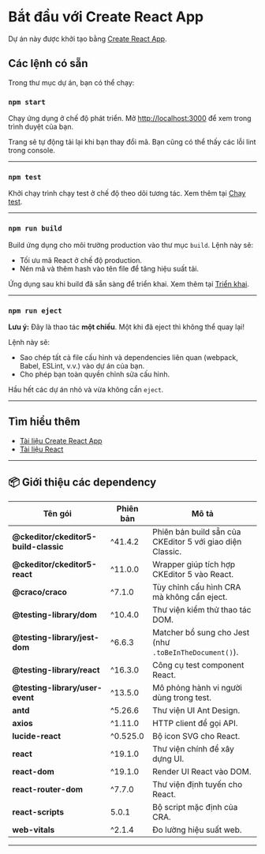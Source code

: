# Bắt đầu với Create React App

Dự án này được khởi tạo bằng [Create React App](https://github.com/facebook/create-react-app).

## Các lệnh có sẵn

Trong thư mục dự án, bạn có thể chạy:

### `npm start`

Chạy ứng dụng ở chế độ phát triển.
Mở [http://localhost:3000](http://localhost:3000) để xem trong trình duyệt của bạn.

Trang sẽ tự động tải lại khi bạn thay đổi mã.
Bạn cũng có thể thấy các lỗi lint trong console.

---

### `npm test`

Khởi chạy trình chạy test ở chế độ theo dõi tương tác.
Xem thêm tại [Chạy test](https://facebook.github.io/create-react-app/docs/running-tests).

---

### `npm run build`

Build ứng dụng cho môi trường production vào thư mục `build`.
Lệnh này sẽ:

* Tối ưu mã React ở chế độ production.
* Nén mã và thêm hash vào tên file để tăng hiệu suất tải.

Ứng dụng sau khi build đã sẵn sàng để triển khai.
Xem thêm tại [Triển khai](https://facebook.github.io/create-react-app/docs/deployment).

---

### `npm run eject`

**Lưu ý:** Đây là thao tác **một chiều**. Một khi đã eject thì không thể quay lại!

Lệnh này sẽ:

* Sao chép tất cả file cấu hình và dependencies liên quan (webpack, Babel, ESLint, v.v.) vào dự án của bạn.
* Cho phép bạn toàn quyền chỉnh sửa cấu hình.

Hầu hết các dự án nhỏ và vừa không cần `eject`.

---

## Tìm hiểu thêm

* [Tài liệu Create React App](https://facebook.github.io/create-react-app/docs/getting-started)
* [Tài liệu React](https://reactjs.org/)

---

## 📦 Giới thiệu các dependency

| Tên gói                               | Phiên bản | Mô tả                                                     |
| ------------------------------------- | --------- | --------------------------------------------------------- |
| **@ckeditor/ckeditor5-build-classic** | ^41.4.2   | Phiên bản build sẵn của CKEditor 5 với giao diện Classic. |
| **@ckeditor/ckeditor5-react**         | ^11.0.0   | Wrapper giúp tích hợp CKEditor 5 vào React.               |
| **@craco/craco**                      | ^7.1.0    | Tùy chỉnh cấu hình CRA mà không cần eject.                |
| **@testing-library/dom**              | ^10.4.0   | Thư viện kiểm thử thao tác DOM.                           |
| **@testing-library/jest-dom**         | ^6.6.3    | Matcher bổ sung cho Jest (như `.toBeInTheDocument()`).    |
| **@testing-library/react**            | ^16.3.0   | Công cụ test component React.                             |
| **@testing-library/user-event**       | ^13.5.0   | Mô phỏng hành vi người dùng trong test.                   |
| **antd**                              | ^5.26.6   | Thư viện UI Ant Design.                                   |
| **axios**                             | ^1.11.0   | HTTP client để gọi API.                                   |
| **lucide-react**                      | ^0.525.0  | Bộ icon SVG cho React.                                    |
| **react**                             | ^19.1.0   | Thư viện chính để xây dựng UI.                            |
| **react-dom**                         | ^19.1.0   | Render UI React vào DOM.                                  |
| **react-router-dom**                  | ^7.7.0    | Thư viện định tuyến cho React.                            |
| **react-scripts**                     | 5.0.1     | Bộ script mặc định của CRA.                               |
| **web-vitals**                        | ^2.1.4    | Đo lường hiệu suất web.                                   |

---


